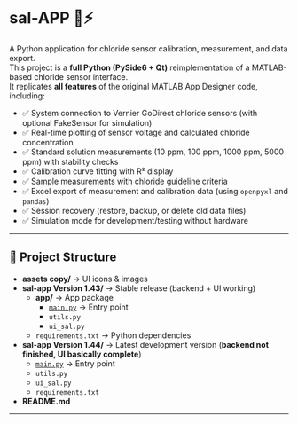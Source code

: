 # sal-APP 🧪⚡

A Python application for chloride sensor calibration, measurement, and data export.  
This project is a **full Python (PySide6 + Qt)** reimplementation of a MATLAB-based chloride sensor interface.  
It replicates **all features** of the original MATLAB App Designer code, including:

- ✅ System connection to Vernier GoDirect chloride sensors (with optional FakeSensor for simulation)  
- ✅ Real-time plotting of sensor voltage and calculated chloride concentration  
- ✅ Standard solution measurements (10 ppm, 100 ppm, 1000 ppm, 5000 ppm) with stability checks  
- ✅ Calibration curve fitting with R² display  
- ✅ Sample measurements with chloride guideline criteria  
- ✅ Excel export of measurement and calibration data (using `openpyxl` and `pandas`)  
- ✅ Session recovery (restore, backup, or delete old data files)  
- ✅ Simulation mode for development/testing without hardware  

---

## 📂 Project Structure

- **assets copy/** → UI icons & images  
- **sal-app Version 1.43/** → Stable release (backend + UI working)  
  - **app/** → App package  
    - [`main.py`](https://drive.google.com/file/d/1aiCxou8RNMjWyrs9x4tE6TEJEzWMSO6F/view) → Entry point  
    - `utils.py`  
    - `ui_sal.py`  
  - `requirements.txt` → Python dependencies  
- **sal-app Version 1.44/** → Latest development version (**backend not finished, UI basically complete**)  
  - [`main.py`](https://drive.google.com/file/d/1uGehCfA-X6r2Slv1G497Mrb9k7ScZ_1L/view?usp=drive_link) → Entry point  
  - `utils.py`  
  - `ui_sal.py`  
  - `requirements.txt`  
- **README.md**  

---
